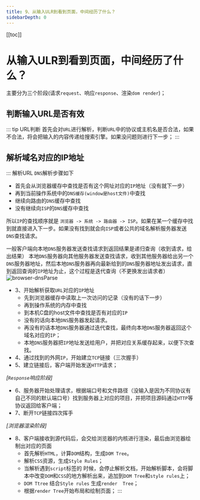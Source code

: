 ```yaml
---
title: 9、从输入ULR到看到页面，中间经历了什么？
sidebarDepth: 0
---
```

[[toc]]
# 从输入ULR到看到页面，中间经历了什么？
主要分为三个阶段(请求`request`、响应`response`、渲染`dom render`)；

## 判断输入URL是否有效
::: tip URL判断
首先会对`URL`进行解析，判断`URL`中的协议或主机名是否合法，如果不合法，将会把输入的内容传递给搜索引擎。如果没问题则进行下一步；
:::

## 解析域名对应的IP地址
::: 解析URL
`DNS`解析步骤如下
- 首先会从浏览器缓存中查找是否有这个网址对应的`IP`地址（没有就下一步）
- 再到当前操作系统中的`DNS缓存(window是host文件)`中查找
- 继续向路由的`DNS`缓存中查找
- 没有继续向`ISP`的`DNS`缓存中查找

所以`IP`的查找顺序就是 `浏览器 -> 系统 -> 路由器 -> ISP`。如果在某一个缓存中找到就直接进入下一步。如果没有找到就会向`ISP`或者公共的域名解析服务器发送`DNS`查找请求。

一般客户端向本地`DNS`服务器发送查找请求到返回结果是递归查询（收到请求，给出结果）
本地`DNS`服务器向其他服务器发送查找请求，收到其他服务器给出另一个`DNS`服务器地址，然后本地`DNS`服务器再向最新给到的`DNS`服务器地址发出请求，直到返回查询的`IP`地址为止，这个过程是迭代查询（不更换发出请求者）
<img :src="$withBase('/assets/browser-dnsParse.jpeg')" alt="browser-dnsParse">
<!-- TODO -->
- 3、开始解析获取`URL`对应的`IP`地址
  - 先到浏览器缓存中读取上一次访问的记录（没有的话下一步）
  - 再到操作系统的内存中查找
  - 到本机C盘的host文件中查找是否有对应的`IP`
  - 没有的话向本地`DNS`服务器发起请求。
  - 再没有的话本地`DNS`服务器通过迭代查找，最终向本地`DNS`服务器返回这个域名对应的`IP`；
  - 本地`DNS`服务器把`IP`地址发送给用户，并把对应关系缓存起来，以便下次查找。
- 4、通过找到的外网`IP`，开始建立`TCP`链接（三次握手）
- 5、建立链接后，客户端开始发送`HTTP`请求；

*[`Response`响应阶段]*

- 6、服务器开始处理请求，根据端口号和文件路径（没输入是因为不同协议有自己不同的默认端口号）找到服务器上对应的项目，并把项目源码通过`HTTP`等协议返回给客户端；
- 7、断开`TCP`链接四次挥手

*[浏览器渲染阶段]*

- 8、客户端接收到源代码后，会交给浏览器的内核进行渲染，最后由浏览器绘制出对应的页面
  - 首先解析`HTML`，计算`DOM`结构，生成`DOM Tree`。
  - 解析`CSS`资源，生成`Style Rules`；
  - 当解析遇到`script`标签的 时候，会停止解析文档，开始解析脚本，会将脚本中改变`DOM`和`CSS`的地方解析出来，追加到`DOM Tree`和`style rules`上；
  - `DOM Ttree` 结合`Style rules` 生成`render  Tree`；
  - 根据`render Tree`开始布局和绘制页面；
:::
